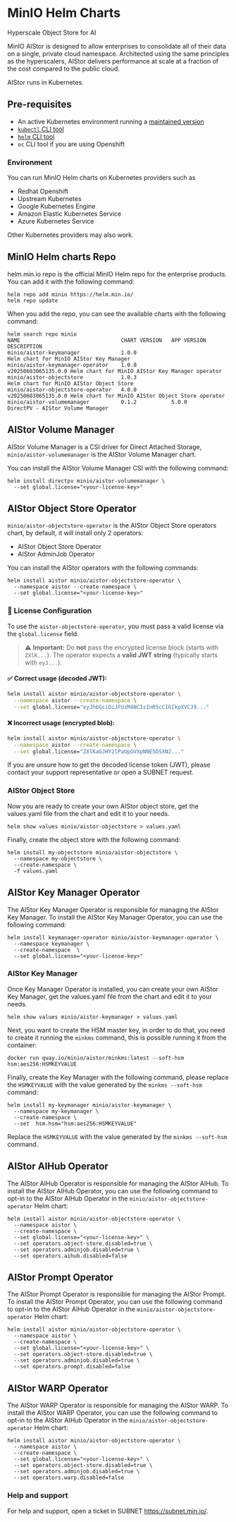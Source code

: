# MinIO Helm Charts

Hyperscale Object Store for AI

MinIO AIStor is designed to allow enterprises to consolidate all of
their data on a single, private cloud namespace. Architected using
the same principles as the hyperscalers, AIStor delivers performance
at scale at a fraction of the cost compared to the public cloud.

AIStor runs in Kubernetes.

## Pre-requisites

* An active Kubernetes environment running a [maintained version](https://kubernetes.io/releases/)
* [`kubectl` CLI tool](https://kubernetes.io/docs/tasks/tools/#kubectl)
* [`helm` CLI tool](https://helm.sh/docs/intro/install/)
* `oc` CLI tool if you are using Openshift

### Environment

You can run MinIO Helm charts on Kubernetes providers such as

- Redhat Openshift
- Upstream Kubernetes
- Google Kubernetes Engine
- Amazon Elastic Kubernetes Service
- Azure Kubernetes Service

Other Kubernetes providers may also work.

## MinIO Helm charts Repo

helm.min.io repo is the official MinIO Helm repo for the enterprise products. You can add it with the following command:
```shell
helm repo add minio https://helm.min.io/
helm repo update
```

When you add the repo, you can see the available charts with the following command:
```shell
helm search repo minio
NAME                             	CHART VERSION	APP VERSION        	DESCRIPTION                                      
minio/aistor-keymanager          	1.0.0        	                   	Helm chart for MinIO AIStor Key Manager          
minio/aistor-keymanager-operator 	1.0.0        	v20250603065135.0.0	Helm chart for MinIO AIStor Key Manager operator 
minio/aistor-objectstore         	1.0.3        	                   	Helm chart for MinIO AIStor Object Store         
minio/aistor-objectstore-operator	4.0.0        	v20250603065135.0.0	Helm chart for MinIO AIStor Object Store operator
minio/aistor-volumemanager       	0.1.2        	5.0.0              	DirectPV - AIStor Volume Manager          
```

## AIStor Volume Manager
AIStor Volume Manager is a CSI driver for Direct Attached Storage, `minio/aistor-volumemanager` is the AIStor Volume Manager chart.

You can install the AIStor Volume Manager CSI with the following command:

```shell
helm install directpv minio/aistor-volumemanager \
  --set global.license="<your-license-key>"
```

## AIStor Object Store Operator

`minio/aistor-objectstore-operator` is the AIStor Object Store operators chart, by default, it will install only 2 operators:

* AIStor Object Store Operator
* AIStor AdminJob Operator

You can install the AIStor operators with the following commands:

```shell
helm install aistor minio/aistor-objectstore-operator \
  --namespace aistor --create-namespace \
  --set global.license="<your-license-key>"
```

### 🔐 License Configuration

To use the `aistor-objectstore-operator`, you must pass a valid license via the `global.license` field.

> ⚠️ **Important:** Do **not** pass the encrypted license block (starts with `ZXlK...`). The operator expects a **valid JWT string** (typically starts with `eyJ...`).

#### ✅ Correct usage (decoded JWT):

```bash
helm install aistor minio/aistor-objectstore-operator \
  --namespace aistor --create-namespace \
  --set global.license="eyJhbGciOiJFUzM4NCIsInR5cCI6IkpXVCJ9..."
```

#### ❌ Incorrect usage (encrypted blob):

```bash
helm install aistor minio/aistor-objectstore-operator \
  --namespace aistor --create-namespace \
  --set global.license="ZXlKaGJHY2lPaUpGVXpNNE5DSXNJ..."
```

If you are unsure how to get the decoded license token (JWT), please contact your support representative or open a SUBNET request.

### AIStor Object Store

Now you are ready to create your own AIStor object store, get the values.yaml file from the chart and edit it to your needs.

```shell
helm show values minio/aistor-objectstore > values.yaml
```

Finally, create the object store with the following command:

```shell
helm install my-objectstore minio/aistor-objectstore \
  --namespace my-objectstore \
  --create-namespace \
  -f values.yaml 
```

## AIStor Key Manager Operator

The AIStor Key Manager Operator is responsible for managing the AIStor Key Manager.
To install the AIStor Key Manager Operator, you can use the following command:

```shell
helm install keymanager-operator minio/aistor-keymanager-operator \
  --namespace keymanager \
  --create-namespace  \
  --set global.license="<your-license-key>"
```

### AIStor Key Manager

Once Key Manager Operator is installed, you can create your own AIStor Key Manager, get the values.yaml file from the chart and edit it to your needs.

```shell
helm show values minio/aistor-keymanager > values.yaml
```

Next, you want to create the HSM master key, in order to do that, you need to create it running the `minkms` command, this is possible running it from the container:

```shell
docker run quay.io/minio/aistor/minkms:latest --soft-hsm
hsm:aes256:HSMKEYVALUE
```

Finally, create the Key Manager with the following command, please replace the `HSMKEYVALUE` with the value generated by the `minkms --soft-hsm` command:

```shell
helm install my-keymanager minio/aistor-keymanager \
  --namespace my-keymanager \
  --create-namespace \
  --set  hsm.hsm="hsm:aes256:HSMKEYVALUE"
```

Replace the `HSMKEYVALUE` with the value generated by the `minkms --soft-hsm` command.

## AIStor AIHub Operator
The AIStor AIHub Operator is responsible for managing the AIStor AIHub.
To install the AIStor AIHub Operator, you can use the following command to opt-in to the AIStor AIHub Operator in the 
`minio/aistor-objectstore-operator` Helm chart:

```shell
helm install aistor minio/aistor-objectstore-operator \
  --namespace aistor \
  --create-namespace \
  --set global.license="<your-license-key>" \
  --set operators.object-store.disabled=true \
  --set operators.adminjob.disabled=true \
  --set operators.aihub.disabled=false
```

## AIStor Prompt Operator
The AIStor Prompt Operator is responsible for managing the AIStor Prompt.
To install the AIStor Prompt Operator, you can use the following command to opt-in to the AIStor AIHub Operator in the
`minio/aistor-objectstore-operator` Helm chart:

```shell
helm install aistor minio/aistor-objectstore-operator \
  --namespace aistor \
  --create-namespace \
  --set global.license="<your-license-key>" \
  --set operators.object-store.disabled=true \
  --set operators.adminjob.disabled=true \
  --set operators.prompt.disabled=false
```

## AIStor WARP Operator

The AIStor WARP Operator is responsible for managing the AIStor WARP.
To install the AIStor WARP Operator, you can use the following command to opt-in to the AIStor AIHub Operator in the
`minio/aistor-objectstore-operator` Helm chart:

```shell
helm install aistor minio/aistor-objectstore-operator \
  --namespace aistor \
  --create-namespace \
  --set global.license="<your-license-key>" \
  --set operators.object-store.disabled=true \
  --set operators.adminjob.disabled=true \
  --set operators.warp.disabled=false
```

### Help and support

For help and support, open a ticket in SUBNET https://subnet.min.io/.
